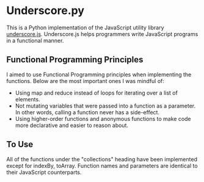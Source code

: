 # Underscore.py

This is a Python implementation of the JavaScript utility library [underscore.js](http://underscorejs.org/). Underscore.js helps programmers write JavaScript programs in a functional manner. 

## Functional Programming Principles

I aimed to use Functional Programming principles when implementing the functions. Below are the most important ones I was mindful of: 
- Using map and reduce instead of loops for iterating over a list of elements.
- Not mutating variables that were passed into a function as a parameter. In other words, calling a function never has a side-effect.
- Using higher-order functions and anonymous functions to make code more declarative and easier to reason about.

## To Use

All of the functions under the "collections" heading have been implemented except for indexBy, toArray. Function names and parameters are identical to their JavaScript counterparts. 

